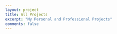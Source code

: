 ```yaml
---
layout: project
title: All Projects
excerpt: "My Personal and Professional Projects"
comments: false
---
```

